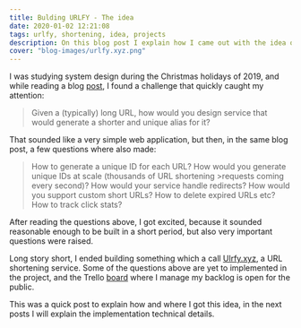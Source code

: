 ```yaml
---
title: Bulding URLFY - The idea
date: 2020-01-02 12:21:08
tags: urlfy, shortening, idea, projects
description: On this blog post I explain how I came out with the idea of building a shortening service
cover: "blog-images/urlfy.xyz.png"
---
```


I was studying system design during the Christmas holidays of 2019, and while reading a blog [post](https://hackernoon.com/top-10-system-design-interview-questions-for-software-engineers-8561290f0444), I found a challenge that quickly caught my attention: 

>Given a (typically) long URL, how would you design service that would generate a shorter and unique alias for it?

That sounded like a very simple web application, but then, in the same blog post, a few questions where also made:

>How to generate a unique ID for each URL?
>How would you generate unique IDs at scale (thousands of URL shortening >requests coming every second)?
>How would your service handle redirects?
>How would you support custom short URLs?
>How to delete expired URLs etc?
>How to track click stats?

After reading the questions above, I got excited, because it sounded reasonable enough to be built in a short period, but also very important questions were raised.

Long story short, I ended building something which a call [Ulrfy.xyz](https://app.urlfy.xyz), a URL shortening service. Some of the questions above are yet to implemented in the project, and the Trello [board](https://trello.com/b/YZDrArI2/urlfyxyz) where I manage my backlog is open for the public.

This was a quick post to explain how and where I got this idea, in the next posts I will explain the implementation technical details.